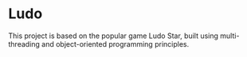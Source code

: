 # Ludo
This project is based on the popular game Ludo Star, built using multi-threading and object-oriented programming principles.
